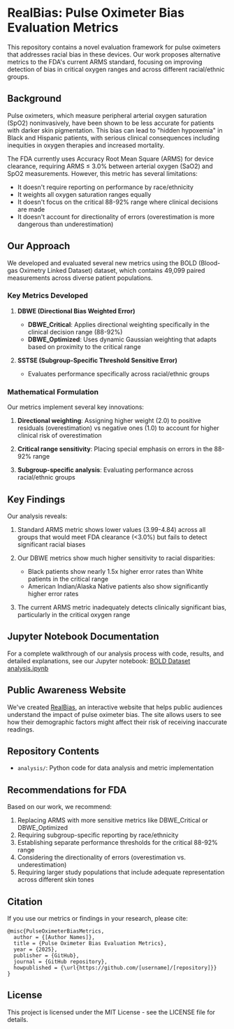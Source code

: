 # RealBias: Pulse Oximeter Bias Evaluation Metrics

This repository contains a novel evaluation framework for pulse oximeters that addresses racial bias in these devices. Our work proposes alternative metrics to the FDA's current ARMS standard, focusing on improving detection of bias in critical oxygen ranges and across different racial/ethnic groups.

## Background

Pulse oximeters, which measure peripheral arterial oxygen saturation (SpO2) noninvasively, have been shown to be less accurate for patients with darker skin pigmentation. This bias can lead to "hidden hypoxemia" in Black and Hispanic patients, with serious clinical consequences including inequities in oxygen therapies and increased mortality.

The FDA currently uses Accuracy Root Mean Square (ARMS) for device clearance, requiring ARMS ≤ 3.0% between arterial oxygen (SaO2) and SpO2 measurements. However, this metric has several limitations:
- It doesn't require reporting on performance by race/ethnicity
- It weights all oxygen saturation ranges equally
- It doesn't focus on the critical 88-92% range where clinical decisions are made
- It doesn't account for directionality of errors (overestimation is more dangerous than underestimation)

## Our Approach

We developed and evaluated several new metrics using the BOLD (Blood-gas Oximetry Linked Dataset) dataset, which contains 49,099 paired measurements across diverse patient populations.

### Key Metrics Developed

1. **DBWE (Directional Bias Weighted Error)**
   - **DBWE_Critical**: Applies directional weighting specifically in the clinical decision range (88-92%)
   - **DBWE_Optimized**: Uses dynamic Gaussian weighting that adapts based on proximity to the critical range

2. **SSTSE (Subgroup-Specific Threshold Sensitive Error)**
   - Evaluates performance specifically across racial/ethnic groups

### Mathematical Formulation

Our metrics implement several key innovations:

1. **Directional weighting**: Assigning higher weight (2.0) to positive residuals (overestimation) vs negative ones (1.0) to account for higher clinical risk of overestimation
   
2. **Critical range sensitivity**: Placing special emphasis on errors in the 88-92% range

3. **Subgroup-specific analysis**: Evaluating performance across racial/ethnic groups

## Key Findings

Our analysis reveals:

1. Standard ARMS metric shows lower values (3.99-4.84) across all groups that would meet FDA clearance (<3.0%) but fails to detect significant racial biases

2. Our DBWE metrics show much higher sensitivity to racial disparities:
   - Black patients show nearly 1.5x higher error rates than White patients in the critical range
   - American Indian/Alaska Native patients also show significantly higher error rates

3. The current ARMS metric inadequately detects clinically significant bias, particularly in the critical oxygen range

## Jupyter Notebook Documentation
For a complete walkthrough of our analysis process with code, results, and detailed explanations, see our Jupyter notebook:
[BOLD Dataset analysis.ipynb](https://github.com/akinbjoseph/RealBias/blob/67f6be893caf13e3f739b4520aa26a93d403c4d0/docs/BOLD%20Dataset%20analysis.ipynb)

## Public Awareness Website

We've created [RealBias](https://akinbjoseph.github.io/RealBias/), an interactive website that helps public audiences understand the impact of pulse oximeter bias. The site allows users to see how their demographic factors might affect their risk of receiving inaccurate readings.

## Repository Contents

- `analysis/`: Python code for data analysis and metric implementation

## Recommendations for FDA

Based on our work, we recommend:

1. Replacing ARMS with more sensitive metrics like DBWE_Critical or DBWE_Optimized
2. Requiring subgroup-specific reporting by race/ethnicity
3. Establishing separate performance thresholds for the critical 88-92% range
4. Considering the directionality of errors (overestimation vs. underestimation)
5. Requiring larger study populations that include adequate representation across different skin tones

## Citation

If you use our metrics or findings in your research, please cite:

```
@misc{PulseOximeterBiasMetrics,
  author = {[Author Names]},
  title = {Pulse Oximeter Bias Evaluation Metrics},
  year = {2025},
  publisher = {GitHub},
  journal = {GitHub repository},
  howpublished = {\url{https://github.com/[username]/[repository]}}
}
```

## License

This project is licensed under the MIT License - see the LICENSE file for details.

